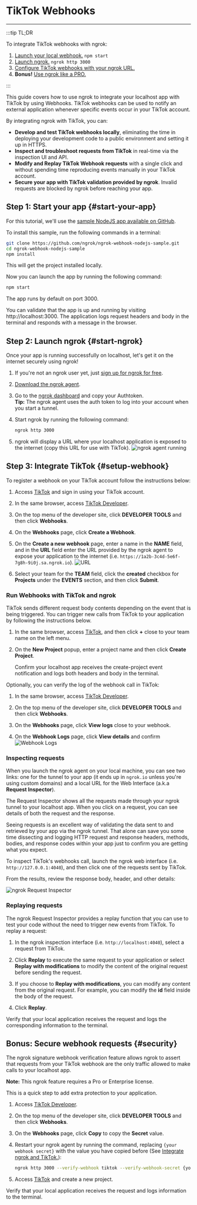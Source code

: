 # TikTok Webhooks
------------

:::tip TL;DR

To integrate TikTok webhooks with ngrok:
1. [Launch your local webhook.](#start-your-app) `npm start`
1. [Launch ngrok.](#start-ngrok) `ngrok http 3000`
1. [Configure TikTok webhooks with your ngrok URL.](#setup-webhook)
1. **Bonus!** [Use ngrok like a PRO.](#security)

:::


This guide covers how to use ngrok to integrate your localhost app with TikTok by using Webhooks.
TikTok webhooks can be used to notify an external application whenever specific events occur in your TikTok account. 

By integrating ngrok with TikTok, you can:

- **Develop and test TikTok webhooks locally**, eliminating the time in deploying your development code to a public environment and setting it up in HTTPS.
- **Inspect and troubleshoot requests from TikTok** in real-time via the inspection UI and API.
- **Modify and Replay TikTok Webhook requests** with a single click and without spending time reproducing events manually in your TikTok account.
- **Secure your app with TikTok validation provided by ngrok**. Invalid requests are blocked by ngrok before reaching your app.


## **Step 1**: Start your app {#start-your-app}

For this tutorial, we'll use the [sample NodeJS app available on GitHub](https://github.com/ngrok/ngrok-webhook-nodejs-sample). 

To install this sample, run the following commands in a terminal:

```bash
git clone https://github.com/ngrok/ngrok-webhook-nodejs-sample.git
cd ngrok-webhook-nodejs-sample
npm install
```

This will get the project installed locally.

Now you can launch the app by running the following command: 

```bash
npm start
```

The app runs by default on port 3000. 

You can validate that the app is up and running by visiting http://localhost:3000. The application logs request headers and body in the terminal and responds with a message in the browser.


## **Step 2**: Launch ngrok {#start-ngrok}

Once your app is running successfully on localhost, let's get it on the internet securely using ngrok! 

1. If you're not an ngrok user yet, just [sign up for ngrok for free](https://ngrok.com/signup).

1. [Download the ngrok agent](https://ngrok.com/download).

1. Go to the [ngrok dashboard](https://dashboard.ngrok.com) and copy your Authtoken. <br />
    **Tip:** The ngrok agent uses the auth token to log into your account when you start a tunnel.
    
1. Start ngrok by running the following command:
    ```bash
    ngrok http 3000
    ```

1. ngrok will display a URL where your localhost application is exposed to the internet (copy this URL for use with TikTok).
    ![ngrok agent running](/img/integrations/launch_ngrok_tunnel.png)


## **Step 3**: Integrate TikTok {#setup-webhook}

To register a webhook on your TikTok account follow the instructions below:

1. Access [TikTok](https://TikTok/) and sign in using your TikTok account.

1. In the same browser, access [TikTok Developer](https://developer.TikTok/).

1. On the top menu of the developer site, click **DEVELOPER TOOLS** and then click **Webhooks**.

1. On the **Webhooks** page, click **Create a Webhook**.

1. On the **Create a new webhook** page, enter a name in the **NAME** field, and in the **URL** field enter the URL provided by the ngrok agent to expose your application to the internet (i.e. `https://1a2b-3c4d-5e6f-7g8h-9i0j.sa.ngrok.io`).
    ![URL](img/ngrok_url_configuration_tiktok.png)

1. Select your team for the **TEAM** field, click the **created** checkbox for **Projects** under the **EVENTS** section, and then click **Submit**.


### Run Webhooks with TikTok and ngrok

TikTok sends different request body contents depending on the event that is being triggered.
You can trigger new calls from TikTok to your application by following the instructions below.

1. In the same browser, access [TikTok](https://TikTok/), and then click **+** close to your team name on the left menu.

1. On the **New Project** popup, enter a project name and then click **Create Project**.

    Confirm your localhost app receives the create-project event notification and logs both headers and body in the terminal.

Optionally, you can verify the log of the webhook call in TikTok:

1. In the same browser, access [TikTok Developer](https://developer.TikTok/).

1. On the top menu of the developer site, click **DEVELOPER TOOLS** and then click **Webhooks**.

1. On the **Webhooks** page, click **View logs** close to your webhook.

1. On the **Webhook Logs** page, click **View details** and confirm 
    ![Webhook Logs](img/ngrok_logs_tiktok.png)


### Inspecting requests

When you launch the ngrok agent on your local machine, you can see two links: one for the tunnel to your app (it ends up in `ngrok.io` unless you're using custom domains) and a local URL for the Web Interface (a.k.a **Request Inspector**).

The Request Inspector shows all the requests made through your ngrok tunnel to your localhost app. When you click on a request, you can see details of both the request and the response.

Seeing requests is an excellent way of validating the data sent to and retrieved by your app via the ngrok tunnel. That alone can save you some time dissecting and logging HTTP request and response headers, methods, bodies, and response codes within your app just to confirm you are getting what you expect.

To inspect TikTok's webhooks call, launch the ngrok web interface (i.e. `http://127.0.0.1:4040`), and then click one of the requests sent by TikTok.

From the results, review the response body, header, and other details:

![ngrok Request Inspector](img/ngrok_introspection_tiktok_webhooks.png)


### Replaying requests

The ngrok Request Inspector provides a replay function that you can use to test your code without the need to trigger new events from TikTok. To replay a request:

1. In the ngrok inspection interface (i.e. `http://localhost:4040`), select a request from TikTok.

1. Click **Replay** to execute the same request to your application or select **Replay with modifications** to modify the content of the original request before sending the request.

1. If you choose to **Replay with modifications**, you can modify any content from the original request. For example, you can modify the **id** field inside the body of the request.

1. Click **Replay**.

Verify that your local application receives the request and logs the corresponding information to the terminal.


## **Bonus**: Secure webhook requests {#security}

The ngrok signature webhook verification feature allows ngrok to assert that requests from your TikTok webhook are the only traffic allowed to make calls to your localhost app.

**Note:** This ngrok feature requires a Pro or Enterprise license.

This is a quick step to add extra protection to your application.

1. Access [TikTok Developer](https://developer.TikTok/).

1. On the top menu of the developer site, click **DEVELOPER TOOLS** and then click **Webhooks**.

1. On the **Webhooks** page, click **Copy** to copy the **Secret** value.

1. Restart your ngrok agent by running the command, replacing `{your webhook secret}` with the value you have copied before (See [Integrate ngrok and TikTok.](#setup-webhook)):
    ```bash
    ngrok http 3000 --verify-webhook tiktok --verify-webhook-secret {your webhook secret}
    ```

1. Access [TikTok](https://TikTok/) and create a new project.

Verify that your local application receives the request and logs information to the terminal.
